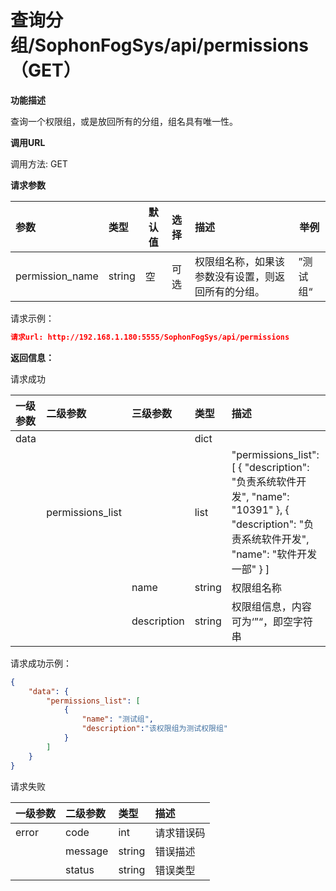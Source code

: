 # 查询分组/SophonFogSys/api/permissions（GET）

**功能描述**

查询一个权限组，或是放回所有的分组，组名具有唯一性。

**调用URL**

调用方法: GET

**请求参数**

| 参数            | 类型   |  默认值  | 选择 | 描述                                               |  举例  |
| :-------------- | :----- | ----------------------------------- | :--- | :------------------------------------------------- | --------------------------------- |
| permission_name | string | 空                                  | 可选 | 权限组名称，如果该参数没有设置，则返回所有的分组。 | ”测试组“                          |

请求示例：

```json
请求url: http://192.168.1.180:5555/SophonFogSys/api/permissions
```



**返回信息：**

请求成功

| 一级参数 | 二级参数         | 三级参数    | 类型   | 描述                                                         |
| :------- | :--------------- | :---------- | :----- | :----------------------------------------------------------- |
| data     |                  |             | dict   |                                                              |
|          | permissions_list |             | list   | "permissions_list": [  {  "description": "负责系统软件开发", "name": "10391" },  {  "description": "负责系统软件开发", "name": "软件开发一部" }  ] |
|          |                  | name        | string | 权限组名称                                                   |
|          |                  | description | string | 权限组信息，内容可为‘”“，即空字符串                          |

请求成功示例：

```json
{
    "data": {
        "permissions_list": [
            {
                "name": "测试组",
                "description":"该权限组为测试权限组"
            }
        ]
    }
}
```

请求失败

| 一级参数 | 二级参数 | 类型   | 描述       |
| :------- | :------- | :----- | :--------- |
| error    | code     | int    | 请求错误码 |
|          | message  | string | 错误描述   |
|          | status   | string | 错误类型   |
